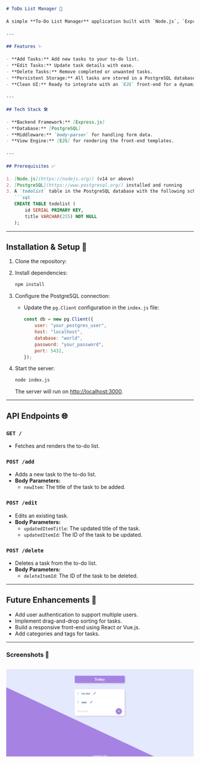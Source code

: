 ```markdown
# ToDo List Manager 📝

A simple **To-Do List Manager** application built with `Node.js`, `Express`, and `PostgreSQL`. This app allows users to manage their tasks with functionalities such as **Add**, **Edit**, and **Delete**. All tasks are stored in a PostgreSQL database for persistent storage. 🚀

---

## Features ✨

- **Add Tasks:** Add new tasks to your to-do list.
- **Edit Tasks:** Update task details with ease.
- **Delete Tasks:** Remove completed or unwanted tasks.
- **Persistent Storage:** All tasks are stored in a PostgreSQL database.
- **Clean UI:** Ready to integrate with an `EJS` front-end for a dynamic user interface.

---

## Tech Stack 🛠️

- **Backend Framework:** [Express.js]
- **Database:** [PostgreSQL]
- **Middleware:** `body-parser` for handling form data.
- **View Engine:** [EJS] for rendering the front-end templates.

---

## Prerequisites ✅

1. [Node.js](https://nodejs.org/) (v14 or above)
2. [PostgreSQL](https://www.postgresql.org/) installed and running
3. A `todolist` table in the PostgreSQL database with the following schema:
   ```sql
   CREATE TABLE todolist (
       id SERIAL PRIMARY KEY,
       title VARCHAR(255) NOT NULL
   );
   ```

---

## Installation & Setup 🚀

1. Clone the repository:


2. Install dependencies:
   ```bash
   npm install
   ```

3. Configure the PostgreSQL connection:
   - Update the `pg.Client` configuration in the `index.js` file:
     ```javascript
     const db = new pg.Client({
         user: "your_postgres_user",
         host: "localhost",
         database: "world",
         password: "your_password",
         port: 5432,
     });
     ```

4. Start the server:
   ```bash
   node index.js
   ```
   The server will run on [http://localhost:3000](http://localhost:3000).

---

## API Endpoints 🌐

### `GET /`
- Fetches and renders the to-do list.

### `POST /add`
- Adds a new task to the to-do list.
- **Body Parameters:**
  - `newItem`: The title of the task to be added.

### `POST /edit`
- Edits an existing task.
- **Body Parameters:**
  - `updatedItemTitle`: The updated title of the task.
  - `updatedItemId`: The ID of the task to be updated.

### `POST /delete`
- Deletes a task from the to-do list.
- **Body Parameters:**
  - `deleteItemId`: The ID of the task to be deleted.

---

## Future Enhancements 🚀

- Add user authentication to support multiple users.
- Implement drag-and-drop sorting for tasks.
- Build a responsive front-end using React or Vue.js.
- Add categories and tags for tasks.

---


### Screenshots 🎨

![desktop](./public/img/Screenshot.png)
---
